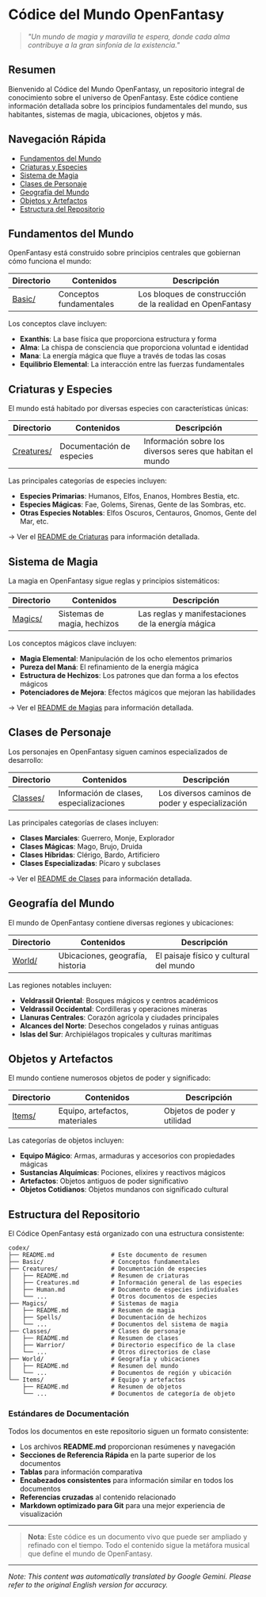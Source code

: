 # Códice del Mundo OpenFantasy

> *"Un mundo de magia y maravilla te espera, donde cada alma contribuye a la gran sinfonía de la existencia."*

## Resumen

Bienvenido al Códice del Mundo OpenFantasy, un repositorio integral de conocimiento sobre el universo de OpenFantasy. Este códice contiene información detallada sobre los principios fundamentales del mundo, sus habitantes, sistemas de magia, ubicaciones, objetos y más.

## Navegación Rápida

- [Fundamentos del Mundo](#fundamentos-del-mundo)
- [Criaturas y Especies](#criaturas-y-especies)
- [Sistema de Magia](#sistema-de-magia)
- [Clases de Personaje](#clases-de-personaje)
- [Geografía del Mundo](#geografía-del-mundo)
- [Objetos y Artefactos](#objetos-y-artefactos)
- [Estructura del Repositorio](#estructura-del-repositorio)

## Fundamentos del Mundo

OpenFantasy está construido sobre principios centrales que gobiernan cómo funciona el mundo:

| Directorio | Contenidos | Descripción |
|-----------|----------|-------------|
| [Basic/](Basic/) | Conceptos fundamentales | Los bloques de construcción de la realidad en OpenFantasy |

Los conceptos clave incluyen:

- **Exanthis**: La base física que proporciona estructura y forma
- **Alma**: La chispa de consciencia que proporciona voluntad e identidad
- **Mana**: La energía mágica que fluye a través de todas las cosas
- **Equilibrio Elemental**: La interacción entre las fuerzas fundamentales

## Criaturas y Especies

El mundo está habitado por diversas especies con características únicas:

| Directorio | Contenidos | Descripción |
|-----------|----------|-------------|
| [Creatures/](Creatures/) | Documentación de especies | Información sobre los diversos seres que habitan el mundo |

Las principales categorías de especies incluyen:

- **Especies Primarias**: Humanos, Elfos, Enanos, Hombres Bestia, etc.
- **Especies Mágicas**: Fae, Golems, Sirenas, Gente de las Sombras, etc.
- **Otras Especies Notables**: Elfos Oscuros, Centauros, Gnomos, Gente del Mar, etc.

→ Ver el [README de Criaturas](Creatures/README.md) para información detallada.

## Sistema de Magia

La magia en OpenFantasy sigue reglas y principios sistemáticos:

| Directorio | Contenidos | Descripción |
|-----------|----------|-------------|
| [Magics/](Magics/) | Sistemas de magia, hechizos | Las reglas y manifestaciones de la energía mágica |

Los conceptos mágicos clave incluyen:

- **Magia Elemental**: Manipulación de los ocho elementos primarios
- **Pureza del Maná**: El refinamiento de la energía mágica
- **Estructura de Hechizos**: Los patrones que dan forma a los efectos mágicos
- **Potenciadores de Mejora**: Efectos mágicos que mejoran las habilidades

→ Ver el [README de Magias](Magics/README.md) para información detallada.

## Clases de Personaje

Los personajes en OpenFantasy siguen caminos especializados de desarrollo:

| Directorio | Contenidos | Descripción |
|-----------|----------|-------------|
| [Classes/](Classes/) | Información de clases, especializaciones | Los diversos caminos de poder y especialización |

Las principales categorías de clases incluyen:

- **Clases Marciales**: Guerrero, Monje, Explorador
- **Clases Mágicas**: Mago, Brujo, Druida
- **Clases Híbridas**: Clérigo, Bardo, Artificiero
- **Clases Especializadas**: Pícaro y subclases

→ Ver el [README de Clases](Classes/README.md) para información detallada.

## Geografía del Mundo

El mundo de OpenFantasy contiene diversas regiones y ubicaciones:

| Directorio | Contenidos | Descripción |
|-----------|----------|-------------|
| [World/](World/) | Ubicaciones, geografía, historia | El paisaje físico y cultural del mundo |

Las regiones notables incluyen:

- **Veldrassil Oriental**: Bosques mágicos y centros académicos
- **Veldrassil Occidental**: Cordilleras y operaciones mineras
- **Llanuras Centrales**: Corazón agrícola y ciudades principales
- **Alcances del Norte**: Desechos congelados y ruinas antiguas
- **Islas del Sur**: Archipiélagos tropicales y culturas marítimas

## Objetos y Artefactos

El mundo contiene numerosos objetos de poder y significado:

| Directorio | Contenidos | Descripción |
|-----------|----------|-------------|
| [Items/](Items/) | Equipo, artefactos, materiales | Objetos de poder y utilidad |

Las categorías de objetos incluyen:

- **Equipo Mágico**: Armas, armaduras y accesorios con propiedades mágicas
- **Sustancias Alquímicas**: Pociones, elixires y reactivos mágicos
- **Artefactos**: Objetos antiguos de poder significativo
- **Objetos Cotidianos**: Objetos mundanos con significado cultural

## Estructura del Repositorio

El Códice OpenFantasy está organizado con una estructura consistente:

```
codex/
├── README.md                # Este documento de resumen
├── Basic/                   # Conceptos fundamentales
├── Creatures/               # Documentación de especies
│   ├── README.md            # Resumen de criaturas
│   ├── Creatures.md         # Información general de las especies
│   ├── Human.md             # Documento de especies individuales
│   └── ...                  # Otros documentos de especies
├── Magics/                  # Sistemas de magia
│   ├── README.md            # Resumen de magia
│   ├── Spells/              # Documentación de hechizos
│   └── ...                  # Documentos del sistema de magia
├── Classes/                 # Clases de personaje
│   ├── README.md            # Resumen de clases
│   ├── Warrior/             # Directorio específico de la clase
│   └── ...                  # Otros directorios de clase
├── World/                   # Geografía y ubicaciones
│   ├── README.md            # Resumen del mundo
│   └── ...                  # Documentos de región y ubicación
└── Items/                   # Equipo y artefactos
    ├── README.md            # Resumen de objetos
    └── ...                  # Documentos de categoría de objeto
```

### Estándares de Documentación

Todos los documentos en este repositorio siguen un formato consistente:

- Los archivos **README.md** proporcionan resúmenes y navegación
- **Secciones de Referencia Rápida** en la parte superior de los documentos
- **Tablas** para información comparativa
- **Encabezados consistentes** para información similar en todos los documentos
- **Referencias cruzadas** al contenido relacionado
- **Markdown optimizado para Git** para una mejor experiencia de visualización

---

> **Nota**: Este códice es un documento vivo que puede ser ampliado y refinado con el tiempo. Todo el contenido sigue la metáfora musical que define el mundo de OpenFantasy.


---
_Note: This content was automatically translated by Google Gemini. Please refer to the original English version for accuracy._